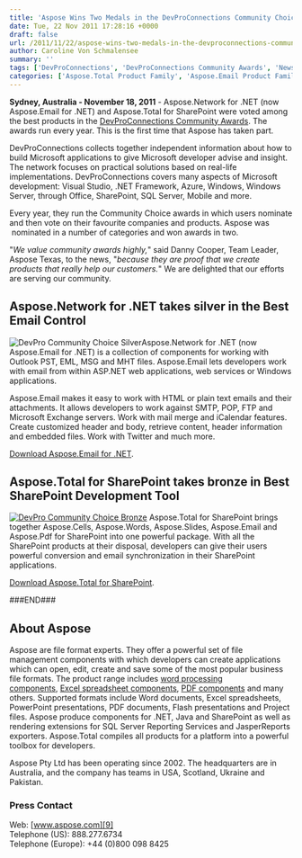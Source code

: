 ```yaml
---
title: 'Aspose Wins Two Medals in the DevProConnections Community Choice Awards'
date: Tue, 22 Nov 2011 17:28:16 +0000
draft: false
url: /2011/11/22/aspose-wins-two-medals-in-the-devproconnections-community-choice-awards/
author: Caroline Von Schmalensee
summary: ''
tags: ['DevProConnections', 'DevProConnections Community Awards', 'News Release', 'awards', 'bronze', 'silver']
categories: ['Aspose.Total Product Family', 'Aspose.Email Product Family']
---
```


**Sydney, Australia - November 18, 2011** - Aspose.Network for .NET (now Aspose.Email for .NET) and Aspose.Total for SharePoint were voted among the best products in the [DevProConnections Community Awards][1]. The awards run every year. This is the first time that Aspose has taken part.

DevProConnections collects together independent information about how to build Microsoft applications to give Microsoft developer advise and insight. The network focuses on practical solutions based on real-life implementations. DevProConnections covers many aspects of Microsoft development: Visual Studio, .NET Framework, Azure, Windows, Windows Server, through Office, SharePoint, SQL Server, Mobile and more.

Every year, they run the Community Choice awards in which users nominate and then vote on their favourite companies and products. Aspose was  nominated in a number of categories and won awards in two.

"_We value community awards highly,_" said Danny Cooper, Team Leader, Aspose Texas, to the news, "_because they are proof that we create products that really help our customers._" We are delighted that our efforts are serving our community.

## Aspose.Network for .NET takes silver in the Best Email Control

![DevPro Community Choice Silver][2]Aspose.Network for .NET (now Aspose.Email for .NET) is a collection of components for working with Outlook PST, EML, MSG and MHT files. Aspose.Email lets developers work with email from within ASP.NET web applications, web services or Windows applications.

Aspose.Email makes it easy to work with HTML or plain text emails and their attachments. It allows developers to work against SMTP, POP, FTP and Microsoft Exchange servers. Work with mail merge and iCalendar features. Create customized header and body, retrieve content, header information and embedded files. Work with Twitter and much more.

[Download Aspose.Email for .NET][3].

## Aspose.Total for SharePoint takes bronze in Best SharePoint Development Tool

[![DevPro Community Choice Bronze][4]](https://downloads.aspose.com/words) Aspose.Total for SharePoint brings together Aspose.Cells, Aspose.Words, Aspose.Slides, Aspose.Email and Aspose.Pdf for SharePoint into one powerful package. With all the SharePoint products at their disposal, developers can give their users powerful conversion and email synchronization in their SharePoint applications.

[Download Aspose.Total for SharePoint][5].

###END###

## About Aspose

Aspose are file format experts. They offer a powerful set of file management components with which developers can create applications which can open, edit, create and save some of the most popular business file formats. The product range includes [word processing components][6], [Excel spreadsheet components][7], [PDF components][8] and many others. Supported formats include Word documents, Excel spreadsheets, PowerPoint presentations, PDF documents, Flash presentations and Project files. Aspose produce components for .NET, Java and SharePoint as well as rendering extensions for SQL Server Reporting Services and JasperReports exporters. Aspose.Total compiles all products for a platform into a powerful toolbox for developers.

Aspose Pty Ltd has been operating since 2002. The headquarters are in Australia, and the company has teams in USA, Scotland, Ukraine and Pakistan.

### Press Contact

Web: [www.aspose.com][9]  
Telephone (US): 888.277.6734  
Telephone (Europe): +44 (0)800 098 8425




[1]: https://www.aspose.com/templates/aspose/App_Themes/V3/images/words/272x272/aspose_words-for-net.png
[2]: https://blog.aspose.com/ "DevPro Community Choice Silver"
[3]: https://www.aspose.com/templates/aspose/App_Themes/V3/images/words/272x272/aspose_words-for-net.png
[4]: https://downloads.aspose.com/words "DevPro Community Choice Bronze"
[5]: http://www.aspose.com/community/files/73/sharepoint-components/aspose.total-for-sharepoint/default.aspx
[6]: http://www.aspose.com/categories/.net-components/aspose.words-for-.net/default.aspx
[7]: http://www.aspose.com/categories/.net-components/aspose.cells-for-.net/default.aspx
[8]: http://www.aspose.com/categories/.net-components/aspose.pdf-for-.net/default.aspx
[9]: http://www.aspose.com/




